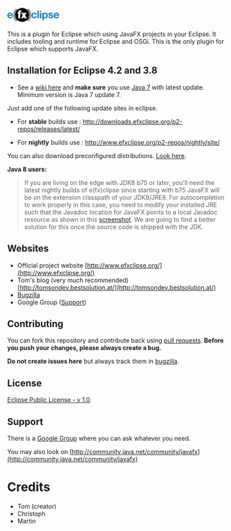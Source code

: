 ![e(fx)clipse logo](logo.png)

This is a plugin for Eclipse which using JavaFX projects in your Eclipse. It includes tooling and runtime for Eclipse and OSGi. This is the only plugin for Eclipse which supports JavaFX.



## Installation for Eclipse 4.2 and 3.8 ##
 
- See a [wiki here](http://www.efxclipse.org/install.html) and **make sure** you use [Java 7](http://www.java.com) with latest update. Minimum version is Java 7 update 7.

Just add one of the following update sites in eclipse.

- For **stable** builds use : http://downloads.efxclipse.org/p2-repos/releases/latest/

- For **nightly** builds use : http://www.efxclipse.org/p2-repos/nightly/site/

You can also download preconfigured distributions. [Look here](http://www.efxclipse.org/install.html#for-the-lazy).

**Java 8 users:**
> If you are living on the edge with JDK8 b75 or later, you'll need the latest nightly builds of e(fx)clipse since starting with b75 JavaFX will be on the extension classpath of your JDK8/JRE8. For autocompletion to work properly in this case, you need to modify your installed JRE such that the Javadoc location for JavaFX points to a local Javadoc resource as shown in this [screenshot](http://www.efxclipse.org/jfx_javadoc.png). We are going to find a better solution for this once the source code is shipped with the JDK. 

## Websites ##

- Official project website [http://www.efxclipse.org/](http://www.efxclipse.org/)
- Tom's blog (very much recommended) [http://tomsondev.bestsolution.at/](http://tomsondev.bestsolution.at/)
- [Bugzilla](http://www.efxclipse.org/trac/report) 
- Google Group ([Support](https://groups.google.com/forum/?fromgroups#!forum/efxclipse)) 


## Contributing ##


You can fork this repository and contribute back using [pull requests](https://help.github.com/articles/using-pull-requests). **Before you push your changes, please always create a bug.**

**Do not create issues here** but always track them in [bugzilla](http://www.efxclipse.org/trac/report/1).

## License ##

[Eclipse Public License - v 1.0](http://www.eclipse.org/legal/epl-v10.html).


## Support  ##

There is a [Google Group](https://groups.google.com/forum/?fromgroups#!forum/efxclipse) where you can ask whatever you need.

You may also look on [http://community.java.net/community/javafx](http://community.java.net/community/javafx)
 
# Credits #

- Tom (creator)
- Christoph 
- Martin
